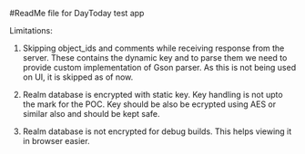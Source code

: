 #ReadMe file for DayToday test app

Limitations:

1. Skipping object_ids and comments while receiving response from the server. These contains the
dynamic key and to parse them we need to provide custom implementation of Gson parser.
As this is not being used on UI, it is skipped as of now.

2. Realm database is encrypted with static key. Key handling is not upto the mark for the POC. Key 
should be also be ecrypted using AES or similar also and should be kept safe.

3. Realm database is not encrypted for debug builds. This helps viewing it in browser easier.
